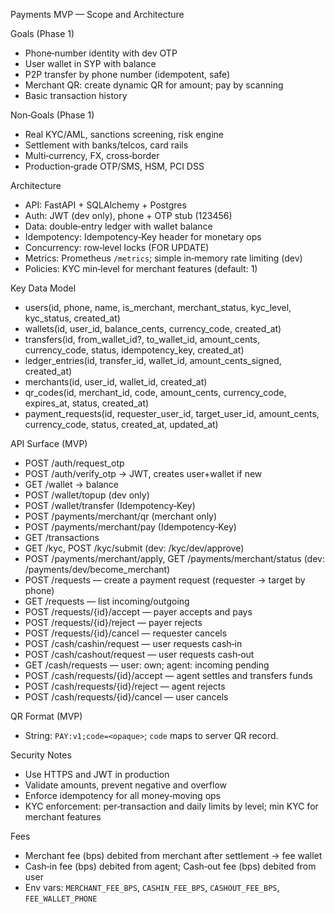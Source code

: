 Payments MVP — Scope and Architecture

Goals (Phase 1)
- Phone‑number identity with dev OTP
- User wallet in SYP with balance
- P2P transfer by phone number (idempotent, safe)
- Merchant QR: create dynamic QR for amount; pay by scanning
- Basic transaction history

Non‑Goals (Phase 1)
- Real KYC/AML, sanctions screening, risk engine
- Settlement with banks/telcos, card rails
- Multi‑currency, FX, cross‑border
- Production‑grade OTP/SMS, HSM, PCI DSS

Architecture
- API: FastAPI + SQLAlchemy + Postgres
- Auth: JWT (dev only), phone + OTP stub (123456)
- Data: double‑entry ledger with wallet balance
- Idempotency: Idempotency‑Key header for monetary ops
- Concurrency: row‑level locks (FOR UPDATE)
- Metrics: Prometheus `/metrics`; simple in‑memory rate limiting (dev)
 - Policies: KYC min‑level for merchant features (default: 1)

Key Data Model
- users(id, phone, name, is_merchant, merchant_status, kyc_level, kyc_status, created_at)
- wallets(id, user_id, balance_cents, currency_code, created_at)
- transfers(id, from_wallet_id?, to_wallet_id, amount_cents, currency_code, status, idempotency_key, created_at)
- ledger_entries(id, transfer_id, wallet_id, amount_cents_signed, created_at)
- merchants(id, user_id, wallet_id, created_at)
- qr_codes(id, merchant_id, code, amount_cents, currency_code, expires_at, status, created_at)
- payment_requests(id, requester_user_id, target_user_id, amount_cents, currency_code, status, created_at, updated_at)

API Surface (MVP)
- POST /auth/request_otp
- POST /auth/verify_otp -> JWT, creates user+wallet if new
- GET  /wallet -> balance
- POST /wallet/topup (dev only)
- POST /wallet/transfer (Idempotency‑Key)
- POST /payments/merchant/qr (merchant only)
- POST /payments/merchant/pay (Idempotency‑Key)
- GET  /transactions
- GET  /kyc, POST /kyc/submit (dev: /kyc/dev/approve)
- POST /payments/merchant/apply, GET /payments/merchant/status (dev: /payments/dev/become_merchant)
- POST /requests — create a payment request (requester → target by phone)
- GET  /requests — list incoming/outgoing
- POST /requests/{id}/accept — payer accepts and pays
- POST /requests/{id}/reject — payer rejects
- POST /requests/{id}/cancel — requester cancels
- POST /cash/cashin/request — user requests cash‑in
- POST /cash/cashout/request — user requests cash‑out
- GET  /cash/requests — user: own; agent: incoming pending
- POST /cash/requests/{id}/accept — agent settles and transfers funds
- POST /cash/requests/{id}/reject — agent rejects
- POST /cash/requests/{id}/cancel — user cancels

QR Format (MVP)
- String: `PAY:v1;code=<opaque>`; `code` maps to server QR record.

Security Notes
- Use HTTPS and JWT in production
- Validate amounts, prevent negative and overflow
- Enforce idempotency for all money‑moving ops
- KYC enforcement: per‑transaction and daily limits by level; min KYC for merchant features

Fees
- Merchant fee (bps) debited from merchant after settlement → fee wallet
- Cash‑in fee (bps) debited from agent; Cash‑out fee (bps) debited from user
- Env vars: `MERCHANT_FEE_BPS`, `CASHIN_FEE_BPS`, `CASHOUT_FEE_BPS`, `FEE_WALLET_PHONE`

